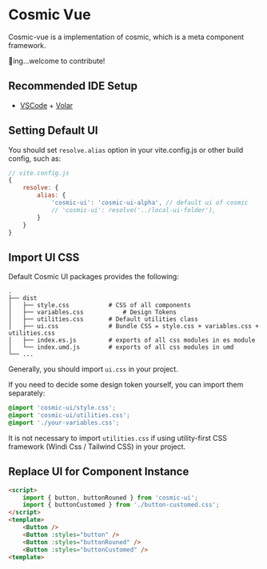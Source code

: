 # Cosmic Vue

Cosmic-vue is a implementation of cosmic, which is a meta component framework.

🚧ing...welcome to contribute!

## Recommended IDE Setup

- [VSCode](https://code.visualstudio.com/) + [Volar](https://marketplace.visualstudio.com/items?itemName=johnsoncodehk.volar)

## Setting Default UI

You should set `resolve.alias` option in your vite.config.js or other build config, such as:

```javascript
// vite.config.js
{
    resolve: {
        alias: {
            'cosmic-ui': 'cosmic-ui-alpha', // default ui of cosmic
            // 'cosmic-ui': resolve('../local-ui-folder'),
        }
    }
}
```

## Import UI CSS

Default Cosmic UI packages provides the following:

    .
    ├── dist
    │   ├── style.css           # CSS of all components
    │   ├── variables.css           # Design Tokens
    │   ├── utilities.css       # Default utilities class
    │   ├── ui.css              # Bundle CSS = style.css + variables.css + utilities.css
    │   ├── index.es.js         # exports of all css modules in es module
    │   └── index.umd.js        # exports of all css modules in umd
    └── ...

Generally, you should import `ui.css` in your project.

If you need to decide some design token yourself, you can import them separately:

```css
@import 'cosmic-ui/style.css';
@import 'cosmic-ui/utilities.css';
@import './your-variables.css';
```

It is not necessary to import `utilities.css` if using utility-first CSS framework (Windi Css / Tailwind CSS) in your project.


## Replace UI for Component Instance

```html
<script>
    import { button, buttonRouned } from 'cosmic-ui';
    import { buttonCustomed } from './button-customed.css';
</script>
<template>
    <Button />
    <Button :styles="button" />
    <Button :styles="buttonRouned" />
    <Button :styles="buttonCustomed" />
<template>
```
